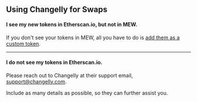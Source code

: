 ## Using Changelly for Swaps

#### I see my new tokens in Etherscan.io, but not in MEW.

If you don't see your tokens in MEW, all you have to do is [add them as a custom token](https://kb.myetherwallet.com/en/tokens/how-to-add-custom-token/).

* * *

#### I do not see my tokens in Etherscan.io.

Please reach out to Changelly at their support email, support@changelly.com.

Include as many details as possible, so they can further assist you.
